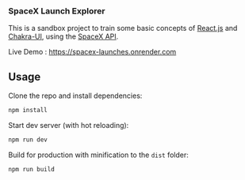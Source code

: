 ### SpaceX Launch Explorer

This is a sandbox project to train some basic concepts 
of [React.js](https://en.reactjs.org/) and [Chakra-UI](https://chakra-ui.com/), using the [SpaceX API](https://github.com/r-spacex/SpaceX-API).


Live Demo : https://spacex-launches.onrender.com

## Usage

Clone the repo and install dependencies:

```bash
npm install
```

Start dev server (with hot reloading):

```bash
npm run dev
```

Build for production with minification to the `dist` folder:

```bash
npm run build
```